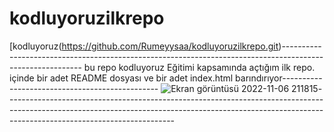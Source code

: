 # kodluyoruzilkrepo
[kodluyoruz(https://github.com/Rumeyysaa/kodluyoruzilkrepo.git)----------------------------------------------------------------------------------------------------------
bu repo kodluyoruz Eğitimi kapsamında açtığım ilk repo. içinde bir adet README dosyası ve bir adet index.html barındırıyor-----------------------------------------------
![Ekran görüntüsü 2022-11-06 211815](https://user-images.githubusercontent.com/116943432/200188021-d57a3ddd-c089-4d3a-aea1-830429e0819a.png)------------------------------------------------------------------------------------------------------------------------------------------------------------------------------------------------------
